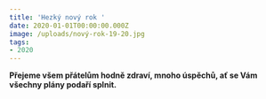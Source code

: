 ```yaml
---
title: 'Hezký nový rok '
date: 2020-01-01T00:00:00.000Z
image: /uploads/nový-rok-19-20.jpg
tags: 
- 2020
---
```

**Přejeme všem přátelům hodně zdraví, mnoho úspěchů, ať se Vám všechny plány podaří splnit.**
